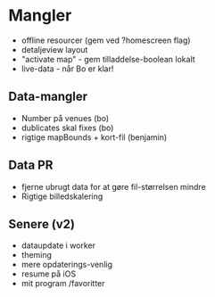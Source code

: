 # Mangler

* offline resourcer (gem ved ?homescreen flag)
* detaljeview layout
* "activate map" - gem tilladdelse-boolean lokalt
* live-data - når Bo er klar! 

## Data-mangler

* Number på venues (bo)
* dublicates skal fixes (bo)
* rigtige mapBounds + kort-fil (benjamin)

## Data PR

* fjerne ubrugt data for at gøre fil-størrelsen mindre
* Rigtige billedskalering


## Senere (v2)

* dataupdate i worker
* theming
* mere opdaterings-venlig
* resume på iOS
* mit program /favoritter
